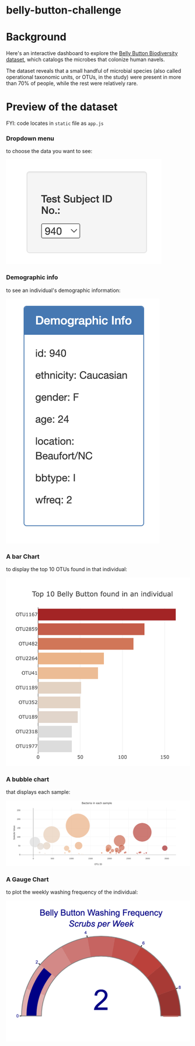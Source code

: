 # belly-button-challenge

# Background

Here's  an interactive dashboard to explore the [Belly Button Biodiversity dataset](http://robdunnlab.com/projects/belly-button-biodiversity/), which catalogs the microbes that colonize human navels.

The dataset reveals that a small handful of microbial species (also called operational taxonomic units, or OTUs, in the study) were present in more than 70% of people, while the rest were relatively rare.

# Preview of the dataset

FYI: code locates in `static` file as `app.js`

### Dropdown menu 

to choose the data you want to see:

![Alt text](image/Dropdown_menu.png)

### Demographic info 

to see an individual's demographic information:

![Alt text](image/Demographic_info.png)

### A bar Chart 

to display the top 10 OTUs found in that individual:

![Alt text](image/bar_chart.png)

### A bubble chart 

that displays each sample:

![Alt text](image/bubble_chart.png)

### A Gauge Chart 

to plot the weekly washing frequency of the individual:

![Alt text](image/gauge_chart.png)


